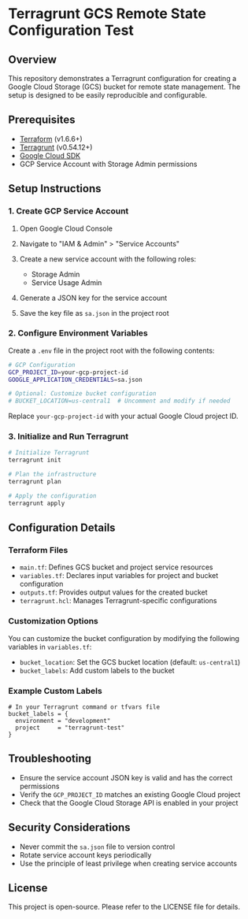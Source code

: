 # Terragrunt GCS Remote State Configuration Test

## Overview

This repository demonstrates a Terragrunt configuration for creating a Google Cloud Storage (GCS) bucket for remote state management. The setup is designed to be easily reproducible and configurable.

## Prerequisites

- [Terraform](https://www.terraform.io/downloads.html) (v1.6.6+)
- [Terragrunt](https://terragrunt.gruntwork.io/docs/getting-started/install/) (v0.54.12+)
- [Google Cloud SDK](https://cloud.google.com/sdk/docs/install)
- GCP Service Account with Storage Admin permissions

## Setup Instructions

### 1. Create GCP Service Account

1. Open Google Cloud Console
2. Navigate to "IAM & Admin" > "Service Accounts"
3. Create a new service account with the following roles:

   - Storage Admin
   - Service Usage Admin

4. Generate a JSON key for the service account
5. Save the key file as `sa.json` in the project root

### 2. Configure Environment Variables

Create a `.env` file in the project root with the following contents:

```bash
# GCP Configuration
GCP_PROJECT_ID=your-gcp-project-id
GOOGLE_APPLICATION_CREDENTIALS=sa.json

# Optional: Customize bucket configuration
# BUCKET_LOCATION=us-central1  # Uncomment and modify if needed
```

Replace `your-gcp-project-id` with your actual Google Cloud project ID.

### 3. Initialize and Run Terragrunt

```bash
# Initialize Terragrunt
terragrunt init

# Plan the infrastructure
terragrunt plan

# Apply the configuration
terragrunt apply
```

## Configuration Details

### Terraform Files

- `main.tf`: Defines GCS bucket and project service resources
- `variables.tf`: Declares input variables for project and bucket configuration
- `outputs.tf`: Provides output values for the created bucket
- `terragrunt.hcl`: Manages Terragrunt-specific configurations

### Customization Options

You can customize the bucket configuration by modifying the following variables in `variables.tf`:

- `bucket_location`: Set the GCS bucket location (default: `us-central1`)
- `bucket_labels`: Add custom labels to the bucket

### Example Custom Labels

```hcl
# In your Terragrunt command or tfvars file
bucket_labels = {
  environment = "development"
  project     = "terragrunt-test"
}
```

## Troubleshooting

- Ensure the service account JSON key is valid and has the correct permissions
- Verify the `GCP_PROJECT_ID` matches an existing Google Cloud project
- Check that the Google Cloud Storage API is enabled in your project

## Security Considerations

- Never commit the `sa.json` file to version control
- Rotate service account keys periodically
- Use the principle of least privilege when creating service accounts

## License

This project is open-source. Please refer to the LICENSE file for details.
